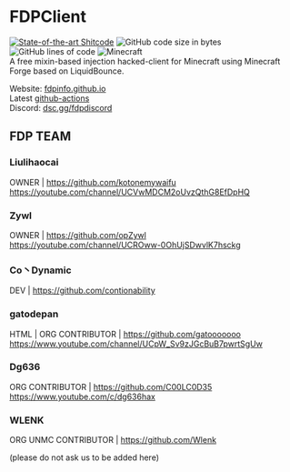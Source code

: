 # FDPClient 
[![State-of-the-art Shitcode](https://img.shields.io/static/v1?label=State-of-the-art&message=Shitcode&color=7B5804)](https://github.com/trekhleb/state-of-the-art-shitcode)
![GitHub code size in bytes](https://img.shields.io/github/languages/code-size/SkidderMC/FDPClient)
![GitHub lines of code](https://tokei.rs/b1/github/SkidderMC/FDPClient)
![Minecraft](https://img.shields.io/badge/game-Minecraft-brightgreen)  
A free mixin-based injection hacked-client for Minecraft using Minecraft Forge based on LiquidBounce.

Website: [fdpinfo.github.io](https://fdpinfo.github.io)  
Latest [github-actions](https://github.com/SkidderMC/FDPClient/actions/workflows/build.yml?query=event%3Apush)  
Discord: [dsc.gg/fdpdiscord](https://dsc.gg/fdpdiscord)

## FDP TEAM

### Liulihaocai
OWNER | https://github.com/kotonemywaifu
 https://youtube.com/channel/UCVwMDCM2oUvzQthG8EfDpHQ

 ### Zywl
OWNER | https://github.com/opZywl
https://youtube.com/channel/UCROww-0OhUjSDwvlK7hsckg

### Co丶Dynamic 
DEV | https://github.com/contionability

### gatodepan
HTML | ORG CONTRIBUTOR | https://github.com/gatooooooo
https://www.youtube.com/channel/UCpW_Sv9zJGcBuB7pwrtSgUw

### Dg636
ORG CONTRIBUTOR | https://github.com/C00LC0D35
https://www.youtube.com/c/dg636hax

### WLENK 
ORG UNMC CONTRIBUTOR | https://github.com/Wlenk

(please do not ask us to be added here)
